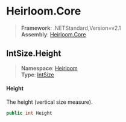 # Heirloom.Core

> **Framework**: .NETStandard,Version=v2.1  
> **Assembly**: [Heirloom.Core][0]  

## IntSize.Height

> **Namespace**: [Heirloom][0]  
> **Type**: [IntSize][1]  

#### Height

The height (vertical size measure).

```cs
public int Height
```

[0]: ../../../Heirloom.Core.md
[1]: ../IntSize.md
